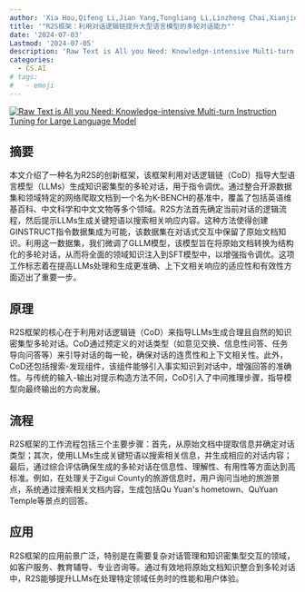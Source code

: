 ```yaml
---
author: 'Xia Hou,Qifeng Li,Jian Yang,Tongliang Li,Linzheng Chai,Xianjie Wu,Hangyuan Ji,Zhoujun Li,Jixuan Nie,Jingbo Dun,Wenfeng Song'
title: '"R2S框架：利用对话逻辑链提升大型语言模型的多轮对话能力"'
date: '2024-07-03'
Lastmod: '2024-07-05'
description: 'Raw Text is All you Need: Knowledge-intensive Multi-turn Instruction Tuning for Large Language Model'
categories:
  - CS.AI
# tags:
#   - emoji
---
```


[![Raw Text is All you Need: Knowledge-intensive Multi-turn Instruction Tuning for Large Language Model](https://arxiv-research-1301205113.cos.ap-guangzhou.myqcloud.com/images/2407.03040v1.pdf_0.jpg)](https://arxiv.org/abs/2407.03040v1)

## 摘要

本文介绍了一种名为R2S的创新框架，该框架利用对话逻辑链（CoD）指导大型语言模型（LLMs）生成知识密集型的多轮对话，用于指令调优。通过整合开源数据集和领域特定的网络爬取文档到一个名为K-BENCH的基准中，覆盖了包括英语维基百科、中文科学和中文文物等多个领域。R2S方法首先确定当前对话的逻辑流程，然后提示LLMs生成关键短语以搜索相关响应内容。这种方法使得创建GINSTRUCT指令数据集成为可能，该数据集在对话式交互中保留了原始文档知识。利用这一数据集，我们微调了GLLM模型，该模型旨在将原始文档转换为结构化的多轮对话，从而将全面的领域知识注入到SFT模型中，以增强指令调优。这项工作标志着在提高LLMs处理和生成更准确、上下文相关响应的适应性和有效性方面迈出了重要一步。<!--more-->

## 原理

R2S框架的核心在于利用对话逻辑链（CoD）来指导LLMs生成合理且自然的知识密集型多轮对话。CoD通过预定义的对话类型（如意见交换、信息性问答、任务导向问答等）来引导对话的每一轮，确保对话的连贯性和上下文相关性。此外，CoD还包括搜索-发现组件，该组件能够引入事实知识到对话中，增强回答的准确性。与传统的输入-输出对提示构造方法不同，CoD引入了中间推理步骤，指导模型向最终输出的方向发展。

## 流程

R2S框架的工作流程包括三个主要步骤：首先，从原始文档中提取信息并确定对话类型；其次，使用LLMs生成关键短语以搜索相关信息，并生成相应的对话内容；最后，通过综合评估确保生成的多轮对话在信息性、理解性、有用性等方面达到高标准。例如，在处理关于Zigui County的旅游信息时，用户询问当地的旅游景点，系统通过搜索相关文档内容，生成包括Qu Yuan's hometown、QuYuan Temple等景点的回答。

## 应用

R2S框架的应用前景广泛，特别是在需要复杂对话管理和知识密集型交互的领域，如客户服务、教育辅导、专业咨询等。通过有效地将原始文档知识整合到多轮对话中，R2S能够提升LLMs在处理特定领域任务时的性能和用户体验。
